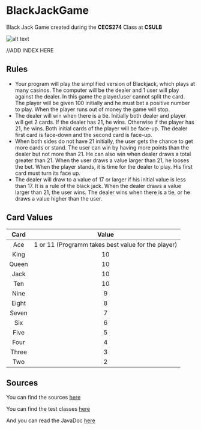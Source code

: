 # BlackJackGame

Black Jack Game created during the **CECS274** Class at **CSULB**

![alt text](https://render.bitstrips.com/v2/cpanel/14980f25-7fb0-47b1-9e82-5262e2233e17-2159e7f4-ff2e-4eea-aa3d-f27c381c0ebb-v1.png?transparent=1&palette=1)

//ADD INDEX HERE

## Rules

- Your program will play the simplified version of Blackjack, which plays at many casinos. The
computer will be the dealer and 1 user will play against the dealer. In this game the player/user
cannot split the card. The player will be given 100 initially and he must bet a positive number to
play. When the player runs out of money the game will stop.
- The dealer will win when there is a tie. Initially both dealer and player will get 2 cards. If the
dealer has 21, he wins. Otherwise if the player has 21, he wins. Both initial cards of the player
will be face-up. The dealer first card is face-down and the second card is face-up.
- When both sides do not have 21 initially, the user gets the chance to get more cards or stand.
The user can win by having more points than the dealer but not more than 21. He can also win
when dealer draws a total greater than 21. When the user draws a value larger than 21, he
looses the bet. When the player stands, it is time for the dealer to play. His first card must turn
its face up.
- The dealer will draw to a value of 17 or larger if his initial value is less than 17. It is a rule of the
black jack. When the dealer draws a value larger than 21, the user wins. The dealer wins when
there is a tie, or he draws a value higher than the user. 

## Card Values

| Card | Value | 
| :---:  |  :---: |
| Ace   | 1 or 11 (Programm takes best value for the player) | 
| King  | 10 | 
| Queen | 10 | 
| Jack  | 10 |
| Ten   | 10 | 
| Nine  | 9  | 
| Eight | 8  | 
| Seven | 7  | 
| Six   | 6  |
| Five  | 5  |
| Four  | 4  |
| Three | 3  |
| Two   | 2  |

## Sources

You can find the sources [here](https://github.com/Darkpingouin/BlackJackGame/tree/master/src/com/company)

You can find the test classes [here](https://github.com/Darkpingouin/BlackJackGame/tree/master/test/com/company)

And you can read the JavaDoc [here]()


